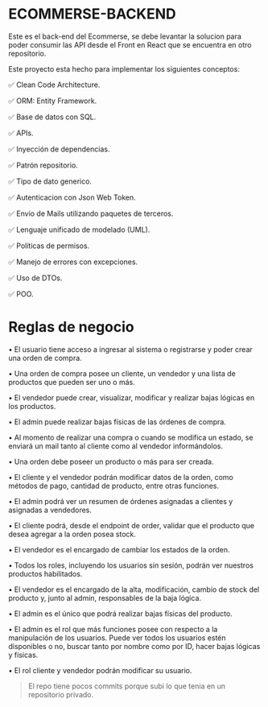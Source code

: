 # ECOMMERSE-BACKEND
Este es el back-end del Ecommerse, se debe levantar la solucion para poder consumir las API desde el Front en React que se encuentra en otro repositorio.

Este proyecto esta hecho para implementar los siguientes conceptos:

✅ Clean Code Architecture.

✅ ORM: Entity Framework.

✅ Base de datos con SQL.

✅ APIs.

✅ Inyección de dependencias.

✅ Patrón repositorio.

✅ Tipo de dato generico.

✅ Autenticacion con Json Web Token.

✅ Envio de Mails utilizando paquetes de terceros.

✅ Lenguaje unificado de modelado (UML).

✅ Políticas de permisos.

✅ Manejo de errores con excepciones.

✅ Uso de DTOs.

✅ POO.

# Reglas de negocio

• El usuario tiene acceso a ingresar al sistema o registrarse y poder crear una orden de compra.

• Una orden de compra posee un cliente, un vendedor y una lista de productos que pueden ser uno o más.

• El vendedor puede crear, visualizar, modificar y realizar bajas lógicas en los productos.

• El admin puede realizar bajas físicas de las órdenes de compra.

• Al momento de realizar una compra o cuando se modifica un estado, se enviará un mail tanto al cliente como al vendedor informándolos.

• Una orden debe poseer un producto o más para ser creada.

• El cliente y el vendedor podrán modificar datos de la orden, como métodos de pago, cantidad de producto, entre otras funciones.

• El admin podrá ver un resumen de órdenes asignadas a clientes y asignadas a vendedores.

• El cliente podrá, desde el endpoint de order, validar que el producto que desea agregar a la orden posea stock.

• El vendedor es el encargado de cambiar los estados de la orden.

• Todos los roles, incluyendo los usuarios sin sesión, podrán ver nuestros productos habilitados.

• El vendedor es el encargado de la alta, modificación, cambio de stock del producto y, junto al admin, responsables de la baja lógica.

• El admin es el único que podrá realizar bajas físicas del producto.

• El admin es el rol que más funciones posee con respecto a la manipulación de los usuarios. Puede ver todos los usuarios estén disponibles o no, buscar tanto por nombre como por ID, hacer bajas lógicas y físicas.

• El rol cliente y vendedor podrán modificar su usuario.


>El repo tiene pocos commits porque subi lo que tenia en un repositorio privado.
